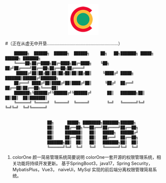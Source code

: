 <p align="center">
    <a href="https://vuejs.org" target="_blank">
        <img width="100" src="front-end/src/assets/logo.png" alt="colorOne logo">
    </a>
</p>

#（正在从虚无中开垦.........................................................）
        
        ██████╗  ██████╗  ██████╗  ██████╗     ██╗   ██╗███████╗ █████╗ ██████╗ ███████╗ 
        ╚════██╗██╔═████╗██╔═████╗██╔═████╗    ╚██╗ ██╔╝██╔════╝██╔══██╗██╔══██╗██╔════╝ 
         █████╔╝██║██╔██║██║██╔██║██║██╔██║     ╚████╔╝ █████╗  ███████║██████╔╝███████╗
        ██╔═══╝ ████╔╝██║████╔╝██║████╔╝██║      ╚██╔╝  ██╔══╝  ██╔══██║██╔══██╗╚════██║
        ███████╗╚██████╔╝╚██████╔╝╚██████╔╝       ██║   ███████╗██║  ██║██║  ██║███████║ 
        ╚══════╝ ╚═════╝  ╚═════╝  ╚═════╝        ╚═╝   ╚══════╝╚═╝  ╚═╝╚═╝  ╚═╝╚══════╝ 
                                                                                    
                                                                                    
                       ██╗      █████╗ ████████╗███████╗██████╗                      
                       ██║     ██╔══██╗╚══██╔══╝██╔════╝██╔══██╗                      
                       ██║     ███████║   ██║   █████╗  ██████╔╝                      
                       ██║     ██╔══██║   ██║   ██╔══╝  ██╔══██╗                        
                       ███████╗██║  ██║   ██║   ███████╗██║  ██║                       
                       ╚══════╝╚═╝  ╚═╝   ╚═╝   ╚══════╝╚═╝  ╚═╝                       
                                                                                    

1. colorOne 颜一简易管理系统简要说明
colorOne一套开源的权限管理系统，相关功能将持续开发更新。
基于SpringBoot3，java17，Spring Security，MybatisPlus，Vue3， naiveUi，MySql 实现的前后端分离权限管理简易系统。
